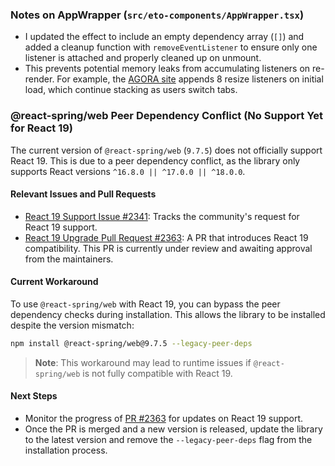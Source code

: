 ### Notes on AppWrapper (`src/eto-components/AppWrapper.tsx`)

- I updated the effect to include an empty dependency array (`[]`) and added a cleanup function with `removeEventListener` to ensure only one listener is attached and properly cleaned up on unmount.
- This prevents potential memory leaks from accumulating listeners on re-render. For example, the [AGORA site](https://agora.eto.tech) appends 8 resize listeners on initial load, which continue stacking as users switch tabs.



### **@react-spring/web Peer Dependency Conflict (No Support Yet for React 19)**

The current version of `@react-spring/web` (`9.7.5`) does not officially support React 19. This is due to a peer dependency conflict, as the library only supports React versions `^16.8.0 || ^17.0.0 || ^18.0.0`.

#### **Relevant Issues and Pull Requests**
- [React 19 Support Issue #2341](https://github.com/pmndrs/react-spring/issues/2341): Tracks the community's request for React 19 support.
- [React 19 Upgrade Pull Request #2363](https://github.com/pmndrs/react-spring/pull/2363): A PR that introduces React 19 compatibility. This PR is currently under review and awaiting approval from the maintainers.

#### **Current Workaround**
To use `@react-spring/web` with React 19, you can bypass the peer dependency checks during installation. This allows the library to be installed despite the version mismatch:

```bash
npm install @react-spring/web@9.7.5 --legacy-peer-deps
```

> **Note**: This workaround may lead to runtime issues if `@react-spring/web` is not fully compatible with React 19.

#### **Next Steps**
- Monitor the progress of [PR #2363](https://github.com/pmndrs/react-spring/pull/2363) for updates on React 19 support.
- Once the PR is merged and a new version is released, update the library to the latest version and remove the `--legacy-peer-deps` flag from the installation process.